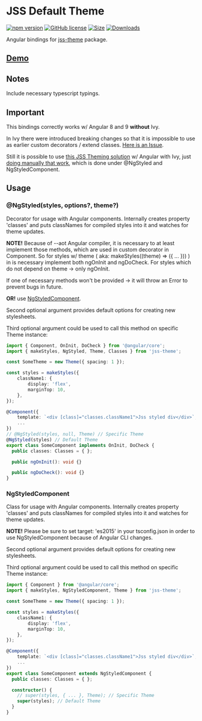 # JSS Default Theme

[![npm version](https://img.shields.io/npm/v/jss-theme-angular.svg)](https://www.npmjs.com/package/jss-theme-angular) [![GitHub license](https://img.shields.io/badge/license-MIT-blue.svg)](https://github.com/mopcweb/jss-theme/blob/master/LICENSE) [![Size](https://img.shields.io/bundlephobia/minzip/jss-theme-angular.svg)](https://npmjs.org/package/jss-theme-angular) [![Downloads](https://img.shields.io/npm/dm/jss-theme-angular.svg)](https://npmjs.org/package/jss-theme-angular)

Angular bindings for [jss-theme](https://npmjs.org/package/jss-theme) package.

## [Demo](https://stackblitz.com/edit/jss-theme-examples?embed=1&file=src/app/app.component.ts)

## Notes

Include necessary typescript typings.

## Important

This bindings correctly works w/ Angular 8 and 9 __without__ Ivy.

In Ivy there were introduced breaking changes so that it is impossible to use as earlier custom decorators / extend classes. [Here is an Issue](https://github.com/angular/angular/issues/31495).

Still it is possible to use [this JSS Theming solution](https://www.npmjs.com/package/jss-theme) w/ Angular with Ivy, just [doing manually that work](https://www.npmjs.com/package/jss-theme#general-usage), which is done under @NgStyled and NgStyledComponent.

## Usage

### @NgStyled(styles, options?, theme?)

Decorator for usage with Angular components.
Internally creates property 'classes' and puts classNames for compiled styles into it and watches for theme updates.

__NOTE!__ Because of --aot Angular compiler, it is necessary to at least implement those methods, which are used in custom decorator in Component.
So for styles w/ theme ( aka: makeStyles((theme) => ({ ... })) ) in is necessary implement both ngOnInit and ngDoCheck. For styles which do not depend on theme -> only ngOnInit.

If one of necessary methods won't be provided -> it will throw an Error to prevent bugs in future.

__OR!__ use [NgStyledComponent](#ngstyledcomponent).

Second optional argument provides default options for creating new stylesheets.

Third optional argument could be used to call this method on specific Theme instance:

```ts
import { Component, OnInit, DoCheck } from '@angular/core';
import { makeStyles, NgStyled, Theme, Classes } from 'jss-theme';

const SomeTheme = new Theme({ spacing: 1 });

const styles = makeStyles({
	className1: {
		display: 'flex',
		marginTop: 10,
	},
});

@Component({
	template: `<div [class]="classes.className1">Jss styled div</div>`,
	...
})
// @NgStyled(styles, null, Theme) // Specific Theme
@NgStyled(styles) // Default Theme
export class SomeComponent implements OnInit, DoCheck {
  public classes: Classes = { };

  public ngOnInit(): void {}

  public ngDoCheck(): void {}
}
```

### NgStyledComponent

Class for usage with Angular components.
Internally creates property 'classes' and puts classNames for compiled styles into it and watches for theme updates.

__NOTE!__ Please be sure to set target: 'es2015' in your tsconfig.json in order to use NgStyledComponent because of Angular CLI changes.

Second optional argument provides default options for creating new stylesheets.

Third optional argument could be used to call this method on specific Theme instance:

```ts
import { Component } from '@angular/core';
import { makeStyles, NgStyledComponent, Theme } from 'jss-theme';

const SomeTheme = new Theme({ spacing: 1 });

const styles = makeStyles({
	className1: {
		display: 'flex',
		marginTop: 10,
	},
});

@Component({
	template: `<div [class]="classes.className1">Jss styled div</div>`,
	...
})
export class SomeComponent extends NgStyledComponent {
  public classes: Classes = { };

  constructor() {
    // super(styles, { ... }, Theme); // Specific Theme
    super(styles); // Default Theme
  }
}
```
